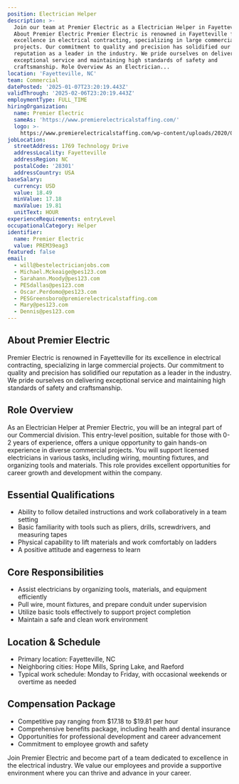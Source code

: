 ```yaml
---
position: Electrician Helper
description: >-
  Join our team at Premier Electric as a Electrician Helper in Fayetteville, NC.
  About Premier Electric Premier Electric is renowned in Fayetteville for its
  excellence in electrical contracting, specializing in large commercial
  projects. Our commitment to quality and precision has solidified our
  reputation as a leader in the industry. We pride ourselves on delivering
  exceptional service and maintaining high standards of safety and
  craftsmanship. Role Overview As an Electrician...
location: 'Fayetteville, NC'
team: Commercial
datePosted: '2025-01-07T23:20:19.443Z'
validThrough: '2025-02-06T23:20:19.443Z'
employmentType: FULL_TIME
hiringOrganization:
  name: Premier Electric
  sameAs: 'https://www.premierelectricalstaffing.com/'
  logo: >-
    https://www.premierelectricalstaffing.com/wp-content/uploads/2020/05/Premier-Electrical-Staffing-logo.png
jobLocation:
  streetAddress: 1769 Technology Drive
  addressLocality: Fayetteville
  addressRegion: NC
  postalCode: '28301'
  addressCountry: USA
baseSalary:
  currency: USD
  value: 18.49
  minValue: 17.18
  maxValue: 19.81
  unitText: HOUR
experienceRequirements: entryLevel
occupationalCategory: Helper
identifier:
  name: Premier Electric
  value: PREM39eag3
featured: false
email:
  - will@bestelectricianjobs.com
  - Michael.Mckeaige@pes123.com
  - Sarahann.Moody@pes123.com
  - PESdallas@pes123.com
  - Oscar.Perdomo@pes123.com
  - PESGreensboro@premierelectricalstaffing.com
  - Mary@pes123.com
  - Dennis@pes123.com
---
```




## About Premier Electric

Premier Electric is renowned in Fayetteville for its excellence in electrical contracting, specializing in large commercial projects. Our commitment to quality and precision has solidified our reputation as a leader in the industry. We pride ourselves on delivering exceptional service and maintaining high standards of safety and craftsmanship.

## Role Overview

As an Electrician Helper at Premier Electric, you will be an integral part of our Commercial division. This entry-level position, suitable for those with 0-2 years of experience, offers a unique opportunity to gain hands-on experience in diverse commercial projects. You will support licensed electricians in various tasks, including wiring, mounting fixtures, and organizing tools and materials. This role provides excellent opportunities for career growth and development within the company.

## Essential Qualifications

- Ability to follow detailed instructions and work collaboratively in a team setting
- Basic familiarity with tools such as pliers, drills, screwdrivers, and measuring tapes
- Physical capability to lift materials and work comfortably on ladders
- A positive attitude and eagerness to learn

## Core Responsibilities

- Assist electricians by organizing tools, materials, and equipment efficiently
- Pull wire, mount fixtures, and prepare conduit under supervision
- Utilize basic tools effectively to support project completion
- Maintain a safe and clean work environment

## Location & Schedule

- Primary location: Fayetteville, NC
- Neighboring cities: Hope Mills, Spring Lake, and Raeford
- Typical work schedule: Monday to Friday, with occasional weekends or overtime as needed

## Compensation Package

- Competitive pay ranging from $17.18 to $19.81 per hour
- Comprehensive benefits package, including health and dental insurance
- Opportunities for professional development and career advancement
- Commitment to employee growth and safety

Join Premier Electric and become part of a team dedicated to excellence in the electrical industry. We value our employees and provide a supportive environment where you can thrive and advance in your career.